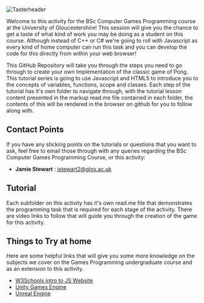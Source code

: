 ![Tasterheader](IMG-All/uoglogo.png)

Welcome to this activity for the BSc Computer Games Programming course at the University of Gloucestershire! This session will give you the chance to get a taste of what kind of work you may be doing as a student on this course. Although instead of C++ or C# we're going to roll with Javascript as every kind of home computer can run this task and you can develop the code for this directly from within your web browser!

This GitHub Repository will take you through the steps you need to go through to create your own Implementation of the classic game of Pong. This tutorial series is going to use Javascript and HTML5 to introduce you to the concepts of variables, functions, scope and classes. Each step of the tutorial has it's own folder to navigate through, with the tutorial lesson content presented in the markup read.me file contained in each folder, the contents of this will be rendered in the browser on github for you to follow along with.

## Contact Points
If you have any sticking points on the tutorials or questions that you want to ask, feel free to email those through with any queries regarding the BSc Computer Games Programming Course, or this activity:

- **Jamie Stewart** : [jstewart2@glos.ac.uk](mailto:jstewart2@glos.ac.uk)

## Tutorial
Each subfolder on this activity has it's own read.me file that demonstrates the programming task that is required for each stage of the activity. There are video links to follow that will guide you through the creation of the game for this activity.

## Things to Try at home
Here are some helpful links that will give you some more knowledge on the subjects we cover on the Games Programming undergraduate course and as an extension to this activity.

- [W3Schools intro to JS Website](https://www.w3schools.com/js/js_intro.asp)
- [Unity Games Engine](https://unity.com/)
- [Unreal Engine](https://www.unrealengine.com/en-US/)

